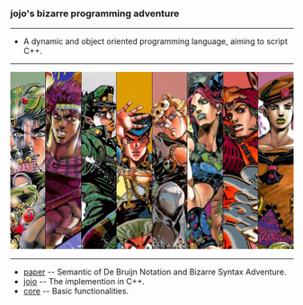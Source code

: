### jojo's bizarre programming adventure

------

- A dynamic and object oriented programming language, aiming to script C++.

------

![all jojos](https://github.com/xieyuheng/image/raw/master/jojo/all-jojos-1.jpg)

------

- [paper](https://xieyuheng.github.io/jojo) -- Semantic of De Bruijn Notation and Bizarre Syntax Adventure.
- [jojo](https://xieyuheng.github.io/jojo/jojo) -- The implemention in C++.
- [core](https://xieyuheng.github.io/jojo/core) -- Basic functionalities.
